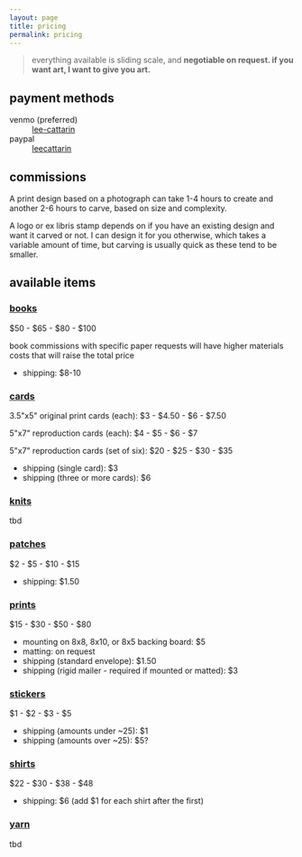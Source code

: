 ```yaml
---
layout: page
title: pricing
permalink: pricing
---
```


> everything available is sliding scale, and **negotiable on request. if you want art, I want to give you art.**

## payment methods

<dl>
    <dt><i aria-hidden="true" class="fa-solid fa-comment-dollar"></i> venmo (preferred)</dt>
    <dd><a href="https://www.venmo.com/u/lee-cattarin" target="_blank">lee-cattarin</a></dd>
    <dt><i aria-hidden="true" class="fa-brands fa-paypal"></i> paypal</dt>
    <dd><a href="https://paypal.me/leecattarin?country.x=US&locale.x=en_US" target="_blank">leecattarin</a></dd>
</dl>


## commissions

A print design based on a photograph can take 1-4 hours to create and another 2-6 hours to carve, based on size and complexity.

A logo or ex libris stamp depends on if you have an existing design and want it carved or not. I can design it for you otherwise, which takes a variable amount of time, but carving is usually quick as these tend to be smaller.

## available items

### [books](tag/book)

$50 - $65 - $80 - $100

book commissions with specific paper requests will have higher materials costs that will raise the total price

- shipping: $8-10

### [cards](tag/card)

3.5"x5" original print cards (each): $3 - $4.50 - $6 - $7.50

5"x7" reproduction cards (each): $4 - $5 - $6 - $7

5"x7" reproduction cards (set of six): $20 - $25 - $30 - $35

- shipping (single card): $3
- shipping (three or more cards): $6

### [knits](tag/knit)

tbd

### [patches](tag/patch)

$2 - $5 - $10 - $15

- shipping: $1.50

### [prints](tag/print)

$15 - $30 - $50 - $80

- mounting on 8x8, 8x10, or 8x5 backing board: $5
- matting: on request
- shipping (standard envelope): $1.50
- shipping (rigid mailer - required if mounted or matted): $3

### [stickers](tag/sticker)

$1 - $2 - $3 - $5

- shipping (amounts under ~25): $1
- shipping (amounts over ~25): $5?

### [shirts](tag/shirt)

$22 - $30 - $38 - $48

- shipping: $6 (add $1 for each shirt after the first)

### [yarn](tag/yarn)

tbd
